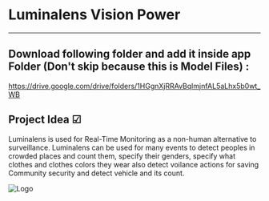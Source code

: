 # **Luminalens Vision Power**
--------------------------------------------
## Download following folder and add it inside app Folder (Don't skip  because this is Model Files) :
  https://drive.google.com/drive/folders/1HGgnXjRRAvBqlmjnfAL5aLhx5b0wt_WB
 
## Project Idea ☑ 
Luminalens is used for Real-Time Monitoring as a non-human alternative to surveillance. Luminalens can be used for many events to detect peoples in crowded places and count them, specify their genders, specify what clothes and clothes colors they wear also detect voilance actions for saving Community security and detect vehicle and its count.




  
![Logo](https://github.com/a-one-ai/Luminalens/assets/67759355/7415b529-0b4d-479e-af0d-793dd1ffe759)
